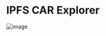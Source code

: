 # IPFS CAR Explorer

![image](https://user-images.githubusercontent.com/4479171/162647846-dc4b87d0-bb9e-4156-8957-8004a085ce49.png)


